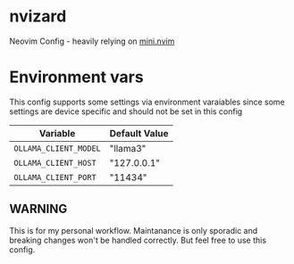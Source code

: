 # nvizard

Neovim Config - heavily relying on [mini.nvim](https://github.com/echasnovski/mini.nvim/tree/main)

# Environment vars
This config supports some settings via environment varaiables since some settings are device specific and should not be set in this config

| Variable | Default Value |
|----------|---------------|
| `OLLAMA_CLIENT_MODEL` | "llama3" |
| `OLLAMA_CLIENT_HOST` | "127.0.0.1" |
| `OLLAMA_CLIENT_PORT` | "11434" |


## WARNING
This is for my personal workflow. Maintanance is only sporadic and breaking changes won't be handled correctly. But feel free to use this config.

